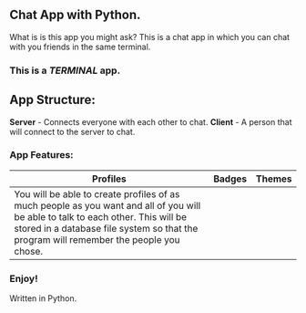 ## Chat App with Python.

What is is this app you might ask? This is a chat app in which you can chat with you friends in the same terminal.

### __This is a _TERMINAL_ app.__

## App Structure:

__Server__ - Connects everyone with each other to chat.
__Client__ - A person that will connect to the server to chat.

### App Features:

| Profiles | Badges | Themes |
| -------- | -------- | -------- |
| You will be able to create profiles of as much people as you want and all of you will be able to talk to each other. This will be stored in a database file system so that the program will remember the people you chose. | 

### Enjoy!
Written in Python.